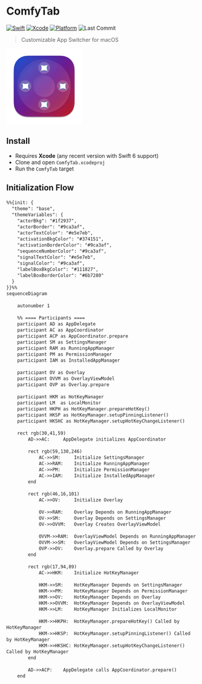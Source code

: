 # ComfyTab

[![Swift](https://img.shields.io/badge/Swift-6.0.3-orange)](https://swift.org)
[![Xcode](https://img.shields.io/badge/Xcode-16.4-blue)](https://developer.apple.com/xcode/)
[![Platform](https://img.shields.io/badge/Platform-macOS-lightgrey)](https://apple.com/macos/)
![Last Commit](https://img.shields.io/github/last-commit/aryanrogye/ComfyTab)

> Customizable App Switcher for macOS

<img src="Assets/ComfyTabLogo.png" alt="ComfyTab Logo" width="200"/>

## Install
- Requires **Xcode** (any recent version with Swift 6 support)
- Clone and open `ComfyTab.xcodeproj`
- Run the `ComfyTab` target


## Initialization Flow

```mermaid
%%{init: {
  "theme": "base",
  "themeVariables": {
    "actorBkg": "#1f2937",
    "actorBorder": "#9ca3af",
    "actorTextColor": "#e5e7eb",
    "activationBkgColor": "#374151",
    "activationBorderColor": "#9ca3af",
    "sequenceNumberColor": "#9ca3af",
    "signalTextColor": "#e5e7eb",
    "signalColor": "#9ca3af",
    "labelBoxBkgColor": "#111827",
    "labelBoxBorderColor": "#6b7280"
  }
}}%%
sequenceDiagram

    autonumber 1
 
    %% ==== Participants ====
    participant AD as AppDelegate
    participant AC as AppCoordinator
    participant ACP as AppCoordinator.prepare
    participant SM as SettingsManager
    participant RAM as RunningAppManager
    participant PM as PermissionManager
    participant IAM as InstalledAppManager

    participant OV as Overlay
    participant OVVM as OverlayViewModel
    participant OVP as Overlay.prepare

    participant HKM as HotKeyManager
    participant LM  as LocalMonitor
    participant HKPH as HotKeyManager.prepareHotKey()
    participant HKSP as HotKeyManager.setupPinningListener()
    participant HKSHC as HotKeyManager.setupHotKeyChangeListener()
    
    rect rgb(30,41,59)
        AD->>AC:     AppDelegate initializes AppCoordinator

        rect rgb(59,130,246)
            AC->>SM:     Initialize SettingsManager
            AC->>RAM:    Initialize RunningAppManager
            AC->>PM:     Initialize PermissionManager
            AC->>IAM:    Initialize InstalledAppManager
        end

        rect rgb(46,16,101)
            AC->>OV:     Initialize Overlay

            OV->>RAM:    Overlay Depends on RunningAppManager
            OV->>SM:     Overlay Depends on SettingsManager
            OV->>OVVM:   Overlay Creates OverlayViewModel

            OVVM->>RAM:  OverlayViewModel Depends on RunningAppManager
            OVVM->>SM:   OverlayViewModel Depends on SettingsManager
            OVP->>OV:    Overlay.prepare Called by Overlay
        end

        rect rgb(17,94,89)
            AC->>HKM:    Initialize HotKeyManager

            HKM->>SM:    HotKeyManager Depends on SettingsManager
            HKM->>PM:    HotKeyManager Depends on PermissionManager
            HKM->>OV:    HotKeyManager Depends on Overlay
            HKM->>OVVM:  HotKeyManager Depends on OverlayViewModel
            HKM->>LM:    HotKeyManager Initializes LocalMonitor
            
            HKM->>HKPH:  HotKeyManager.prepareHotKey() Called by HotKeyManager
            HKM->>HKSP:  HotKeyManager.setupPinningListener() Called by HotKeyManager
            HKM->>HKSHC: HotKeyManager.setupHotKeyChangeListener() Called by HotKeyManager
        end

        AD->>ACP:    AppDelegate calls AppCoordinator.prepare()
    end

```
